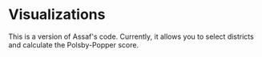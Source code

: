 # Visualizations

This is a version of Assaf's code. Currently, it allows you to select districts and calculate the Polsby-Popper score.
